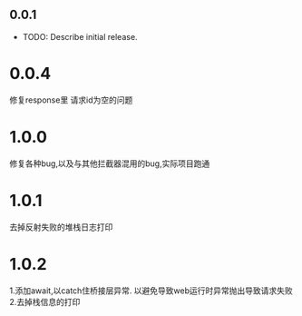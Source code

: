 ## 0.0.1

* TODO: Describe initial release.



# 0.0.4

修复response里 请求id为空的问题



# 1.0.0

修复各种bug,以及与其他拦截器混用的bug,实际项目跑通

# 1.0.1
去掉反射失败的堆栈日志打印

# 1.0.2
1.添加await,以catch住桥接层异常. 以避免导致web运行时异常抛出导致请求失败
2.去掉栈信息的打印